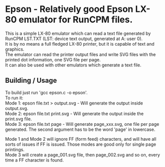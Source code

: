 # Epson - Relatively good Epson LX-80 emulator for RunCPM files.

This is a simple LX-80 emulator which can read a text file generated by RunCPM LST.TXT (LST: device text output, generated at A: user 0).<br>
It is by no means a full fledged LX-80 printer, but it is capable of text and graphics.<br>
The emulator can read the printer output files and write SVG files with the printed dot information, one SVG file per page.<br>
It can also be used with other emulators which generate a text file.

## Building / Usage

To build just run 'gcc epson.c -o epson'.<br>
To run it:<br>
Mode 1: epson file.txt > output.svg - Will generate the output inside output.svg.<br>
Mode 2: epson file.txt print.svg - Will generate the output inside the print.svg file.<br>
Mode 3: epson file.txt page - Will generate page_xxx.svg, one file per page generated. The second argument has to be the word 'page' in lowercase.<br>

Mode 1 and Mode 2 will ignore FF (form feed) characters, and will have all sorts of issues if FF is issued. Those modes are good only for single page printings.<br>
Mode 3 will create a page_001.svg file, then page_002.svg and so on, every time a FF character is found.<br>
